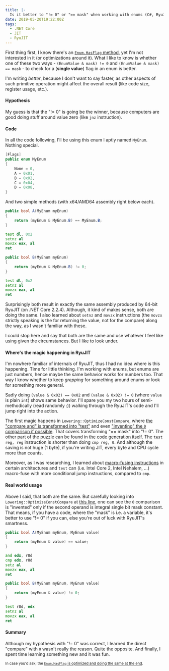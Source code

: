 ```yaml
---
title: |-
  Is it better to "!= 0" or "== mask" when working with enums (C#, RyuJIT)
date: 2019-05-20T19:22:00Z
tags:
  - .NET Core
  - JIT
  - RyuJIT
---
```

First thing first, I know there's an [`Enum.HasFlag` method][1], yet I'm not interested in it (or optimizations around it). What I like to know is whether one of these two ways - `(EnumValue & mask) != 0` and `(EnumValue & mask) == mask` - to check for a (**single value**) flag in an enum is better.

<!-- excerpt -->

I'm writing _better_, because I don't want to say faster, as other aspects of such primitive operation might affect the overall result (like code size, register usage, etc.).

#### Hypothesis

My guess is that the "!= 0" is going be the winner, because computers are good doing stuff around value zero (like `jnz` instruction).

#### Code

In all the code following, I'll be using this enum I aptly named `MyEnum`. Nothing special.

```csharp
[Flags]
public enum MyEnum
{
    None = 0,
    A = 0x01,
    B = 0x02,
    C = 0x04,
    D = 0x08,
}
```

And two simple methods (with x64/AMD64 assembly right below each).

```csharp
public bool A(MyEnum myEnum)
{
    return (myEnum & MyEnum.B) == MyEnum.B;
}
```

```asm
test dl, 0x2
setnz al
movzx eax, al
ret
```

```csharp
public bool B(MyEnum myEnum)
{
    return (myEnum & MyEnum.B) != 0;
}
```

```asm
test dl, 0x2
setnz al
movzx eax, al
ret
```

Surprisingly both result in exactly the same assembly produced by 64-bit RyuJIT (on .NET Core 2.2.4). Although, it kind of makes sense, both are doing the same. I also learned about `setnz` and `movzx` instructions (the `movzx` strictly speaking is the for returning the value, not for the compare) along the way, as I wasn't familiar with these.

I could stop here and say that both are the same and use whatever I feel like using given the circumstances. But I like to look under.

#### Where's the magic happening in RyuJIT

I'm nowhere familiar of internals of RyuJIT, thus I had no idea where is this happening. Time for little thinking. I'm working with enums, but enums are just numbers, hence maybe the same behavior works for numbers too. That way I know whether to keep _grepping_ for something around enums or look for something more general.

Sadly doing `(value & 0x02) == 0x02` and `(value & 0x02) != 0` (where `value` is plain `int`) shows same behavior. I'll spare you my two hours of semi-methodically (read randomly :)) walking through the RyuJIT's code and I'll jump right into the action.

The first magic happens in `Lowering::OptimizeConstCompare`, where [the "compare and" is transformed into "test"][2] and even ["inventing" the `0` comparison if possible][3]. That covers transforming "== mask" into "!= 0". The other part of the puzzle can be found in [the code generation itself][4]. The `test reg, reg` instruction is shorter than doing `cmp reg, 0`. And although the saving is not huge (1 byte), if you're writing JIT, every byte and CPU cycle more than counts.

Moreover, as I was researching, I learned about [macro-fusing instructions][5] in certain architectures and `test` can (i.e. Intel Core 2, Intel Nehalem, ...) macro-fuse with more conditional jump instructions, compared to `cmp`.

#### Real world usage

Above I said, that both are the same. But carefully looking into `Lowering::OptimizeConstCompare` at [this line][6], one can see the `0` comparison is "invented" only if the second operand is integral single bit mask constant. That means, if you have a code, where the "mask" is i.e. a variable, it's better to use "!= 0" if you can, else you're out of luck with RyuJIT's smartness.

```csharp
public bool A(MyEnum myEnum, MyEnum value)
{
    return (myEnum & value) == value;
}
```

```asm
and edx, r8d
cmp edx, r8d
setz al
movzx eax, al
ret
```

```csharp
public bool B(MyEnum myEnum, MyEnum value)
{
    return (myEnum & value) != 0;
}
```

```asm
test r8d, edx
setnz al
movzx eax, al
ret
```

#### Summary

Although my hypothesis with "!= 0" was correct, I learned the direct "compare" with `0` wasn't really the reason. Quite the opposite. And finally, I spent time learning something new and it was fun.

<small>In case you'd ask; the [`Enum.HasFlag` is optimized and doing the same at the end][7].</small>

[1]: https://docs.microsoft.com/en-us/dotnet/api/system.enum.hasflag
[2]: https://github.com/dotnet/coreclr/blob/c5a44f58952c5014f5e1c25b667dca3901fd84a7/src/jit/lower.cpp#L2644
[3]: https://github.com/dotnet/coreclr/blob/c5a44f58952c5014f5e1c25b667dca3901fd84a7/src/jit/lower.cpp#L2653-L2654
[4]: https://github.com/dotnet/coreclr/blob/c5a44f58952c5014f5e1c25b667dca3901fd84a7/src/jit/codegenxarch.cpp#L6351-L6352
[5]: https://en.wikichip.org/wiki/macro-operation_fusion
[6]: https://github.com/dotnet/coreclr/blob/c5a44f58952c5014f5e1c25b667dca3901fd84a7/src/jit/lower.cpp#L2657
[7]: https://github.com/dotnet/coreclr/blob/c5a44f58952c5014f5e1c25b667dca3901fd84a7/src/jit/gentree.cpp#L12862
